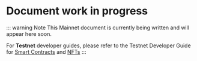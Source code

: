 # Document work in progress

::: warning Note
This Mainnet document is currently being written and will appear here soon. 

For **Testnet** developer guides, please refer to the Testnet Developer Guide for [Smart Contracts](/build/smart-contracts.html) and [NFTs](/build/nft.html) 
:::
